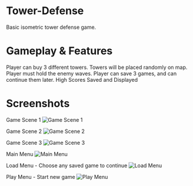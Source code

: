 # Tower-Defense
Basic isometric tower defense game.

# Gameplay & Features
Player can buy 3 different towers.
Towers will be placed randomly on map.
Player must hold the enemy waves.
Player can save 3 games, and can continue them later.
High Scores Saved and Displayed

# Screenshots
Game Scene 1
![Game Scene 1](https://github.com/denizkorkmaz52/Tower-Defense/blob/main/Game%20ScreenShots/Game%201.PNG)

Game Scene 2
![Game Scene 2](https://github.com/denizkorkmaz52/Tower-Defense/blob/main/Game%20ScreenShots/Game%202.PNG)

Game Scene 3
![Game Scene 3](https://github.com/denizkorkmaz52/Tower-Defense/blob/main/Game%20ScreenShots/Game%203.PNG)

Main Menu
![Main Menu](https://github.com/denizkorkmaz52/Tower-Defense/blob/main/Game%20ScreenShots/main%20menu.PNG)

Load Menu - Choose any saved game to continue
![Load Menu](https://github.com/denizkorkmaz52/Tower-Defense/blob/main/Game%20ScreenShots/Load%20Menu.PNG)

Play Menu - Start new game
![Play Menu](https://github.com/denizkorkmaz52/Tower-Defense/blob/main/Game%20ScreenShots/Play%20Menu.PNG)
